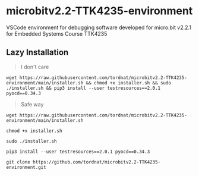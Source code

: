# microbitv2.2-TTK4235-environment
VSCode environment for debugging software developed for micro:bit v2.2.1 for Embedded Systems Course TTK4235

## Lazy Installation

> I don't care

```
wget https://raw.githubusercontent.com/tordnat/microbitv2.2-TTK4235-environment/main/installer.sh && chmod +x installer.sh && sudo ./installer.sh && pip3 install --user testresources==2.0.1 pyocd==0.34.3
```
> Safe way

```
wget https://raw.githubusercontent.com/tordnat/microbitv2.2-TTK4235-environment/main/installer.sh
```

```
chmod +x installer.sh
```
```
sudo ./installer.sh
```

```
pip3 install --user testresources==2.0.1 pyocd==0.34.3
```

```
git clone https://github.com/tordnat/microbitv2.2-TTK4235-environment.git
```